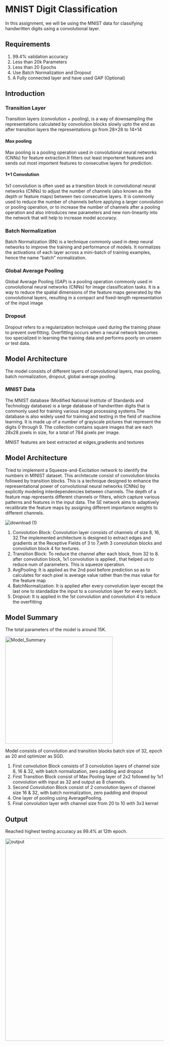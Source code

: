 # MNIST Digit Classification 

In this assignment, we will be using the MNIST data for classifying handwritten digits using a convolutional layer. 

## Requirements

1. 99.4% validation accuracy
2. Less than 20k Parameters
3. Less than 20 Epochs
4. Use Batch Normalization and Dropout
5. A Fully connected layer and have used GAP (Optional)

## Introduction

### Transition Layer
Transition layers (convolution + pooling), is a way of downsampling the representations calculated by convolution blocks slowly upto the end as after transition layers the representations go from 28×28 to 14×14

#### Max pooling
Max pooling is a pooling operation used in convolutional neural networks (CNNs) for feature extraction.It filters out least importenet features and sends out most importent features to consecutive layers for prediction.

#### 1*1 Convolution
1x1 convolution is often used as a transition block in convolutional neural networks (CNNs) to adjust the number of channels (also known as the depth or feature maps) between two consecutive layers. It is commonly used to reduce the number of channels before applying a larger convolution or pooling operation, or to increase the number of channels after a pooling operation and also introduces new parameters and new non-linearity into the network that will help to increase model accuracy.

### Batch Normalization
Batch Normalization (BN) is a technique commonly used in deep neural networks to improve the training and performance of models. It normalizes the activations of each layer across a mini-batch of training examples, hence the name "batch" normalization.

### Global Average Pooling
Global Average Pooling (GAP) is a pooling operation commonly used in convolutional neural networks (CNNs) for image classification tasks. It is a way to reduce the spatial dimensions of the feature maps generated by the convolutional layers, resulting in a compact and fixed-length representation of the input image

### Dropout
Dropout refers to a regularization technique used during the training phase to prevent overfitting. Overfitting occurs when a neural network becomes too specialized in learning the training data and performs poorly on unseen or test data.

## Model Architecture
The model consists of different layers of convolutional layers, max pooling, batch normalization, dropout, global average pooling. 

### MNIST Data
The MNIST database (Modified National Institute of Standards and Technology database) is a large database of handwritten digits that is commonly used for training various image processing systems.The database is also widely used for training and testing in the field of machine learning. It is made up of a number of grayscale pictures that represent the digits 0 through 9. The collection contains square images that are each 28x28 pixels in size, for a total of 784 pixels per image.

MNIST features are best extracted at edges,gradients and textures

## Model Architecture
Tried to implement a  Squeeze-and-Excitation network to identify the numbers in MINIST dataset. This architecute consist of convolution blocks followed by transition blocks. This is a technique designed to enhance the representational power of convolutional neural networks (CNNs) by explicitly modeling interdependencies between channels. The depth of a feature map represents different channels or filters, which capture various patterns and features in the input data. The SE network aims to adaptively recalibrate the feature maps by assigning different importance weights to different channels.

![download (1)](https://github.com/prarthanats/ERA/assets/32382676/0c48d16e-6de4-42f2-ba3e-c7a6bd9b66c8)

1. Convolution Block: Convolution layer consists of channels of size 8, 16, 32.The implemented architecture is designed to extract edges and gradients at the Receptive Fields of 3 to 7,with 3 convolution blocks and convolution block 4 for textures. 
2. Transition Block: To reduce the channel after each block, from 32 to 8. after convolution block, 1x1 convolution is applied , that helped us to reduce num of parameters. This is squeeze operation.
3. AvgPooling: It is applied as the 2nd pool before prediction so as to calculates for each pixel is average value rather than the max value for the feature map
4. BatchNormalization: It is applied after every convolution layer except the last one to standadize the input to a convolution layer for every batch. 
5. Dropout: It is applied in the 1st convolution and convolution 4 to reduce the overfitting

## Model Summary

The total parameters of the model is around 15K.

<img width="341" alt="Model_Summary" src="https://github.com/prarthanats/ERA/assets/32382676/38e596f2-c209-4769-8243-bde70f3382be">

Model consists of convolution and transition blocks batch size of 32, epoch as 20 and optimizer as SGD.

1. First convolution Block consists of 3 convolution layers of channel size 8, 16 & 32, with batch normalization, zero padding and dropout
2. First Transition Block consist of Max Pooling layer of 2x2 followed by 1x1 convolution with input as 32 and output as 8 channels. 
3. Second Convolution Block consist of 2 convolution layers of channel size 16 & 32, with batch normalization, zero padding and dropout
4. One layer of pooling using AveragePooling.
5. Final convolution layer with channel size from 20 to 10 with 3x3 kernel


## Output
Reached highest testing accuracy as 99.4% at 12th epoch.

<img width="644" alt="output" src="https://github.com/prarthanats/ERA/assets/32382676/cd266714-d285-48cc-a964-98122bb201fa">
